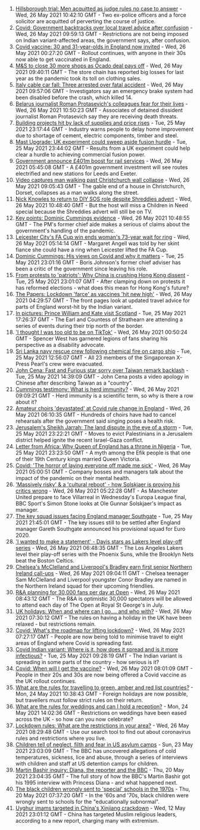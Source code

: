 1. [Hillsborough trial: Men acquitted as judge rules no case to answer](https://www.bbc.co.uk/news/uk-england-merseyside-57172900) - Wed, 26 May 2021 10:42:10 GMT - Two ex-police officers and a force solicitor are acquitted of perverting the course of justice.
2. [Covid: Government backtracks over local travel advice after confusion](https://www.bbc.co.uk/news/uk-57246973) - Wed, 26 May 2021 09:59:13 GMT - Restrictions are not being imposed on Indian variant-affected areas, the government says, after confusion.
3. [Covid vaccine: 30 and 31-year-olds in England now invited](https://www.bbc.co.uk/news/health-57245793) - Wed, 26 May 2021 00:27:20 GMT - Rollout continues, with anyone in their 30s now able to get vaccinated in England.
4. [M&S to close 30 more shops as Ocado deal pays off](https://www.bbc.co.uk/news/business-57251682) - Wed, 26 May 2021 09:40:11 GMT - The store chain has reported big losses for last year as the pandemic took its toll on clothing sales.
5. [Italy cable car fall: Three arrested over fatal accident](https://www.bbc.co.uk/news/world-europe-57252289) - Wed, 26 May 2021 09:57:06 GMT - Investigators say an emergency brake system had been disabled before the crash, which killed 14.
6. [Belarus journalist Roman Protasevich's colleagues fear for their lives](https://www.bbc.co.uk/news/world-europe-57251463) - Wed, 26 May 2021 10:50:23 GMT - Associates of detained dissident journalist Roman Protasevich say they are receiving death threats.
7. [Building projects hit by lack of supplies and price rises](https://www.bbc.co.uk/news/business-57247757) - Tue, 25 May 2021 23:17:44 GMT - Industry warns people to delay home improvement due to shortage of cement, electric components, timber and steel.
8. [Mast Upgrade: UK experiment could sweep aside fusion hurdle](https://www.bbc.co.uk/news/science-environment-57232644) - Tue, 25 May 2021 23:44:02 GMT - Results from a UK experiment could help clear a hurdle to achieving commercial fusion power.
9. [Government announce £401m boost for rail services](https://www.bbc.co.uk/news/uk-england-57246461) - Wed, 26 May 2021 05:45:08 GMT - A £401m government investment will see routes electrified and new stations for Leeds and Exeter.
10. [Video captures man walking past Christchurch wall collapse](https://www.bbc.co.uk/news/uk-england-dorset-57253965) - Wed, 26 May 2021 09:05:43 GMT - The gable end of a house in Christchurch, Dorset, collapses as a man walks along the street.
11. [Nick Knowles to return to DIY SOS role despite Shreddies advert](https://www.bbc.co.uk/news/entertainment-arts-57252829) - Wed, 26 May 2021 10:48:40 GMT - But the host will miss a Children in Need special because the Shreddies advert will still be on TV.
12. [Key points: Dominic Cummings evidence](https://www.bbc.co.uk/news/uk-politics-57254915) - Wed, 26 May 2021 10:48:55 GMT - The PM's former chief aide makes a serious of claims about the government's handling of the pandemic.
13. [Leicester City's FA Cup win ends woman's 73-year wait for ring](https://www.bbc.co.uk/news/uk-england-leicestershire-57241077) - Wed, 26 May 2021 05:14:14 GMT - Margaret Angell was told by her skint fiance she could have a ring when Leicester lifted the FA Cup.
14. [Dominic Cummings: His views on Covid and why it matters](https://www.bbc.co.uk/news/uk-politics-57240020) - Tue, 25 May 2021 23:01:16 GMT - Boris Johnson's former chief adviser has been a critic of the government since leaving his role.
15. [From protests to 'patriots': Why China is crushing Hong Kong dissent](https://www.bbc.co.uk/news/world-asia-57225142) - Tue, 25 May 2021 23:01:07 GMT - After clamping down on protests it has reformed elections - what does this mean for Hong Kong's future?
16. [The Papers: Lockdown 'farce' as vaccines 'hit new high'](https://www.bbc.co.uk/news/blogs-the-papers-57249894) - Wed, 26 May 2021 04:29:57 GMT - The front pages look at updated travel advice for parts of England worst-hit by the Indian variant.
17. [In pictures: Prince William and Kate visit Scotland](https://www.bbc.co.uk/news/uk-scotland-57241340) - Tue, 25 May 2021 17:26:37 GMT - The Earl and Countess of Strathearn are attending a series of events during their trip north of the border.
18. ['I thought I was too old to be on TikTok'](https://www.bbc.co.uk/news/world-us-canada-57244862) - Wed, 26 May 2021 00:50:24 GMT - Spencer West has garnered legions of fans sharing his perspective as a disability advocate.
19. [Sri Lanka navy rescue crew following chemical fire on cargo ship](https://www.bbc.co.uk/news/world-asia-57244173) - Tue, 25 May 2021 12:56:07 GMT - All 23 members of the Singaporean X-Press Pearl's crew were evacuated.
20. [John Cena: Fast and Furious star sorry over Taiwan remark backlash](https://www.bbc.co.uk/news/world-asia-57241053) - Tue, 25 May 2021 14:39:09 GMT - John Cena posts a video apology in Chinese after describing Taiwan as a "country".
21. [Cummings testimony: What is herd immunity?](https://www.bbc.co.uk/news/57229390) - Wed, 26 May 2021 09:09:21 GMT - Herd immunity is a scientific term, so why is there a row about it?
22. [Amateur choirs 'devastated' at Covid rule change in England](https://www.bbc.co.uk/news/entertainment-arts-57240510) - Wed, 26 May 2021 06:10:35 GMT - Hundreds of choirs have had to cancel rehearsals after the government said singing poses a health risk.
23. [Jerusalem's Sheikh Jarrah: The land dispute in the eye of a storm](https://www.bbc.co.uk/news/world-middle-east-57243631) - Tue, 25 May 2021 23:22:21 GMT - Moves to evict Palestinians in a Jerusalem district helped ignite the recent Israel-Gaza conflict.
24. [Letter from Africa: Why Queen of England has a throne in Nigeria](https://www.bbc.co.uk/news/world-africa-57156148) - Tue, 25 May 2021 23:23:50 GMT - A myth among the Efik people is that one of their 19th Century kings married Queen Victoria.
25. [Covid: 'The horror of laying everyone off made me sick'](https://www.bbc.co.uk/news/uk-scotland-scotland-business-57160947) - Wed, 26 May 2021 05:00:51 GMT - Company bosses and managers talk about the impact of the pandemic on their mental health.
26. ['Massively risky' & a 'cultural reboot' - how Solskjaer is proving his critics wrong](https://www.bbc.co.uk/sport/football/57237782) - Wed, 26 May 2021 05:22:28 GMT - As Manchester United prepare to face Villarreal in Wednesday's Europa League final, BBC Sport's Simon Stone looks at Ole Gunnar Solskjaer's impact as manager.
27. [The key squad issues facing England manager Southgate](https://www.bbc.co.uk/sport/football/57244587) - Tue, 25 May 2021 21:45:01 GMT - The key issues still to be settled after England manager Gareth Southgate announced his provisional squad for Euro 2020.
28. ['I wanted to make a statement' - Davis stars as Lakers level play-off series](https://www.bbc.co.uk/sport/basketball/57251692) - Wed, 26 May 2021 06:48:35 GMT - The Los Angeles Lakers level their play-off series with the Phoenix Suns, while the Brooklyn Nets beat the Boston Celtics.
29. [Chelsea's McClelland and Liverpool's Bradley earn first senior Northern Ireland call-ups](https://www.bbc.co.uk/sport/football/57252595) - Wed, 26 May 2021 09:04:11 GMT - Chelsea teenager Sam McClelland and Liverpool youngster Conor Bradley are named in the Northern Ireland squad for their upcoming friendlies.
30. [R&A planning for 30,000 fans per day at Open](https://www.bbc.co.uk/sport/golf/57251775) - Wed, 26 May 2021 08:43:12 GMT - The R&A is optimistic 30,000 spectators will be allowed to attend each day of The Open at Royal St George's in July.
31. [UK holidays: When and where can I go.... and who with?](https://www.bbc.co.uk/news/explainers-52646738) - Wed, 26 May 2021 07:30:12 GMT - The rules on having a holiday in the UK have been relaxed - but restrictions remain.
32. [Covid: What's the roadmap for lifting lockdown?](https://www.bbc.co.uk/news/explainers-52530518) - Wed, 26 May 2021 07:27:17 GMT - People are now being told to minimise travel to eight areas of England where Covid is spreading fast.
33. [Covid Indian variant: Where is it, how does it spread and is it more infectious?](https://www.bbc.co.uk/news/health-57157496) - Tue, 25 May 2021 09:28:19 GMT - The Indian variant is spreading in some parts of the country - how serious is it?
34. [Covid: When will I get the vaccine?](https://www.bbc.co.uk/news/health-55045639) - Wed, 26 May 2021 08:01:09 GMT - People in their 20s and 30s are now being offered a Covid vaccine as the UK rollout continues.
35. [What are the rules for travelling to green, amber and red list countries?](https://www.bbc.co.uk/news/explainers-52544307) - Mon, 24 May 2021 10:38:43 GMT - Foreign holidays are now possible, but travellers must follow strict rules on their return.
36. [What are the rules for weddings and can I hold a reception?](https://www.bbc.co.uk/news/explainers-52811509) - Mon, 24 May 2021 14:02:36 GMT - Restrictions on weddings have been eased across the UK - so how can you now celebrate?
37. [Lockdown rules: What are the restrictions in your area?](https://www.bbc.co.uk/news/uk-54373904) - Wed, 26 May 2021 08:29:48 GMT - Use our search tool to find out about coronavirus rules and restrictions where you live.
38. [Children tell of neglect, filth and fear in US asylum camps](https://www.bbc.co.uk/news/world-us-canada-57149721) - Sun, 23 May 2021 23:03:09 GMT - The BBC has uncovered allegations of cold temperatures, sickness, lice and abuse, through a series of interviews with children and staff at US detention camps for children.
39. [Martin Bashir inquiry: Diana, the reporter and the BBC](https://www.bbc.co.uk/news/uk-56680229) - Thu, 20 May 2021 23:04:35 GMT - The full story of how the BBC's Martin Bashir got his 1995 interview with Princess Diana - and what happened next.
40. [The black children wrongly sent to 'special' schools in the 1970s](https://www.bbc.co.uk/news/uk-57099654) - Thu, 20 May 2021 07:37:20 GMT - In the '60s and '70s, black children were wrongly sent to schools for the "educationally subnormal".
41. [Uyghur imams targeted in China's Xinjiang crackdown](https://www.bbc.co.uk/news/world-asia-china-56986057) - Wed, 12 May 2021 23:01:12 GMT - China has targeted Muslim religious leaders, according to a new report, charging many with extremism.

